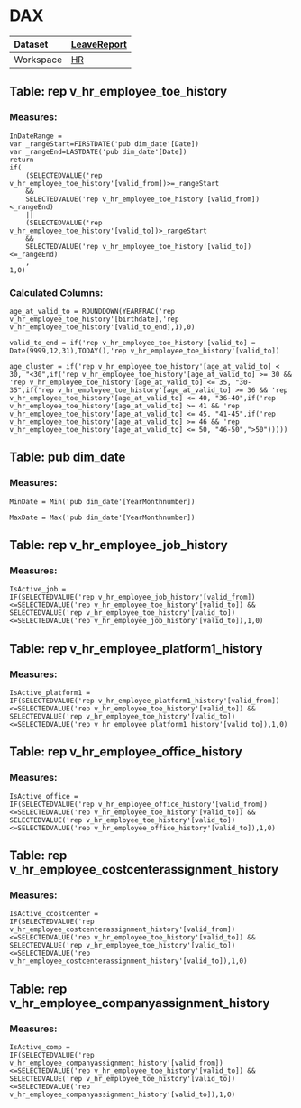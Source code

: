



# DAX

|Dataset|[LeaveReport](./../LeaveReport.md)|
| :--- | :--- |
|Workspace|[HR](../../Workspaces/HR.md)|

## Table: rep v_hr_employee_toe_history

### Measures:


```dax
InDateRange = 
var _rangeStart=FIRSTDATE('pub dim_date'[Date])
var _rangeEnd=LASTDATE('pub dim_date'[Date])
return 
if(
    (SELECTEDVALUE('rep v_hr_employee_toe_history'[valid_from])>=_rangeStart
    &&
    SELECTEDVALUE('rep v_hr_employee_toe_history'[valid_from])<_rangeEnd)
    ||
    (SELECTEDVALUE('rep v_hr_employee_toe_history'[valid_to])>_rangeStart
    &&
    SELECTEDVALUE('rep v_hr_employee_toe_history'[valid_to])<=_rangeEnd)
    ,
1,0)
```


### Calculated Columns:


```dax
age_at_valid_to = ROUNDDOWN(YEARFRAC('rep v_hr_employee_toe_history'[birthdate],'rep v_hr_employee_toe_history'[valid_to_end],1),0)
```



```dax
valid_to_end = if('rep v_hr_employee_toe_history'[valid_to] = Date(9999,12,31),TODAY(),'rep v_hr_employee_toe_history'[valid_to])
```



```dax
age_cluster = if('rep v_hr_employee_toe_history'[age_at_valid_to] < 30, "<30",if('rep v_hr_employee_toe_history'[age_at_valid_to] >= 30 && 'rep v_hr_employee_toe_history'[age_at_valid_to] <= 35, "30-35",if('rep v_hr_employee_toe_history'[age_at_valid_to] >= 36 && 'rep v_hr_employee_toe_history'[age_at_valid_to] <= 40, "36-40",if('rep v_hr_employee_toe_history'[age_at_valid_to] >= 41 && 'rep v_hr_employee_toe_history'[age_at_valid_to] <= 45, "41-45",if('rep v_hr_employee_toe_history'[age_at_valid_to] >= 46 && 'rep v_hr_employee_toe_history'[age_at_valid_to] <= 50, "46-50",">50")))))
```


## Table: pub dim_date

### Measures:


```dax
MinDate = Min('pub dim_date'[YearMonthnumber])
```



```dax
MaxDate = Max('pub dim_date'[YearMonthnumber])
```


## Table: rep v_hr_employee_job_history

### Measures:


```dax
IsActive_job = 
IF(SELECTEDVALUE('rep v_hr_employee_job_history'[valid_from]) <=SELECTEDVALUE('rep v_hr_employee_toe_history'[valid_to]) && SELECTEDVALUE('rep v_hr_employee_toe_history'[valid_to])<=SELECTEDVALUE('rep v_hr_employee_job_history'[valid_to]),1,0)
```


## Table: rep v_hr_employee_platform1_history

### Measures:


```dax
IsActive_platform1 = 
IF(SELECTEDVALUE('rep v_hr_employee_platform1_history'[valid_from]) <=SELECTEDVALUE('rep v_hr_employee_toe_history'[valid_to]) && SELECTEDVALUE('rep v_hr_employee_toe_history'[valid_to])<=SELECTEDVALUE('rep v_hr_employee_platform1_history'[valid_to]),1,0)
```


## Table: rep v_hr_employee_office_history

### Measures:


```dax
IsActive_office = 
IF(SELECTEDVALUE('rep v_hr_employee_office_history'[valid_from]) <=SELECTEDVALUE('rep v_hr_employee_toe_history'[valid_to]) && SELECTEDVALUE('rep v_hr_employee_toe_history'[valid_to])<=SELECTEDVALUE('rep v_hr_employee_office_history'[valid_to]),1,0)
```


## Table: rep v_hr_employee_costcenterassignment_history

### Measures:


```dax
IsActive_ccostcenter = 
IF(SELECTEDVALUE('rep v_hr_employee_costcenterassignment_history'[valid_from]) <=SELECTEDVALUE('rep v_hr_employee_toe_history'[valid_to]) && SELECTEDVALUE('rep v_hr_employee_toe_history'[valid_to])<=SELECTEDVALUE('rep v_hr_employee_costcenterassignment_history'[valid_to]),1,0)
```


## Table: rep v_hr_employee_companyassignment_history

### Measures:


```dax
IsActive_comp = 
IF(SELECTEDVALUE('rep v_hr_employee_companyassignment_history'[valid_from]) <=SELECTEDVALUE('rep v_hr_employee_toe_history'[valid_to]) && SELECTEDVALUE('rep v_hr_employee_toe_history'[valid_to])<=SELECTEDVALUE('rep v_hr_employee_companyassignment_history'[valid_to]),1,0)
```

